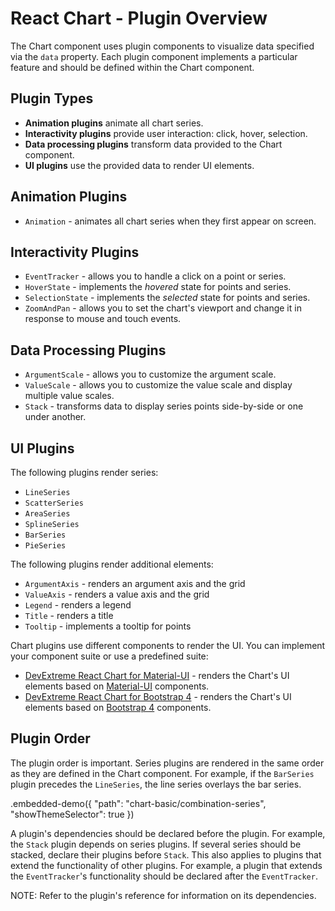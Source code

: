 # React Chart - Plugin Overview

The Chart component uses plugin components to visualize data specified via the `data` property. Each plugin component implements a particular feature and should be defined within the Chart component.

## Plugin Types

- **Animation plugins** animate all chart series.
- **Interactivity plugins** provide user interaction: click, hover, selection.
- **Data processing plugins** transform data provided to the Chart component.
- **UI plugins** use the provided data to render UI elements.

## Animation Plugins

- `Animation` - animates all chart series when they first appear on screen.

## Interactivity Plugins

- `EventTracker` - allows you to handle a click on a point or series.
- `HoverState` - implements the *hovered* state for points and series.
- `SelectionState` - implements the *selected* state for points and series.
- `ZoomAndPan` - allows you to set the chart's viewport and change it in response to mouse and touch events.

## Data Processing Plugins

- `ArgumentScale` - allows you to customize the argument scale.
- `ValueScale` - allows you to customize the value scale and display multiple value scales.
- `Stack` - transforms data to display series points side-by-side or one under another.

## UI Plugins

The following plugins render series:

- `LineSeries`
- `ScatterSeries`
- `AreaSeries`
- `SplineSeries`
- `BarSeries`
- `PieSeries`

The following plugins render additional elements:

- `ArgumentAxis` - renders an argument axis and the grid
- `ValueAxis` - renders a value axis and the grid
- `Legend` - renders a legend
- `Title` - renders a title
- `Tooltip` - implements a tooltip for points

Chart plugins use different components to render the UI. You can implement your component suite or use a predefined suite:

- [DevExtreme React Chart for Material-UI](https://github.com/DevExpress/devextreme-reactive/tree/master/packages/dx-react-chart-material-ui) - renders the Chart's UI elements based on [Material-UI](https://material-ui.com/) components.
- [DevExtreme React Chart for Bootstrap 4](https://github.com/DevExpress/devextreme-reactive/tree/master/packages/dx-react-chart-bootstrap4) - renders the Chart's UI elements based on [Bootstrap 4](http://getbootstrap.com/) components.

## Plugin Order

The plugin order is important. Series plugins are rendered in the same order as they are defined in the Chart component. For example, if the `BarSeries` plugin precedes the `LineSeries`, the line series overlays the bar series.

.embedded-demo({ "path": "chart-basic/combination-series", "showThemeSelector": true })

A plugin's dependencies should be declared before the plugin. For example, the `Stack` plugin depends on series plugins. If several series should be stacked, declare their plugins before `Stack`. This also applies to plugins that extend the functionality of other plugins. For example, a plugin that extends the `EventTracker`'s functionality should be declared after the `EventTracker`.

NOTE: Refer to the plugin's reference for information on its dependencies.
